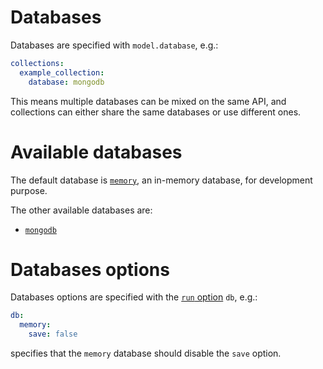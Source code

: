 # Databases

Databases are specified with `model.database`, e.g.:

```yml
collections:
  example_collection:
    database: mongodb
```

This means multiple databases can be mixed on the same API, and collections can
either share the same databases or use different ones.

# Available databases

The default database is [`memory`](memory_db.md), an in-memory database,
for development purpose.

The other available databases are:
  - [`mongodb`](mongodb.md)

# Databases options

Databases options are specified with the [`run` option](configuration.md) `db`,
e.g.:

```yml
db:
  memory:
    save: false
```

specifies that the `memory` database should disable the `save` option.
